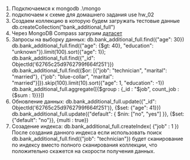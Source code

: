 ﻿1. Подключаемся к mongodb 
  .\mongo
2. подключаем к схеме для домашнего задания 
  use hw_02
3. Создаем коллекцию в которую будем загружать тестовые данные
  db.createCollection("bank_additional_full")
4. Через MongoDB Compass загрузим [датасет][ds1]
5. Запросы на выборку данных:
  db.bank_additional_full.find({"age": 30})
  db.bank_additional_full.find({"age": {$gt: 40}, "education": "unknown"}).limit(100).sort({"age": 1});
  db.bank_additional_full.find({"_id": ObjectId('62765c25d9762799f664f251')})
  db.bank_additional_full.find({$or: [{"job": "technician", "marital": "married"}, {"job": "blue-collar", "marital": "married"}]}).skip(100).limit(10).sort({"age": 1, "education": -1})
  db.bank_additional_full.aggregate([{$group : {_id : "$job", count_job : {$sum : 1}}}])
6. Обновление данных:
  db.bank_additional_full.update({"_id": ObjectId('62765c25d9762799f664f251')}, {$set: {"age": 41}})
  db.bank_additional_full.update({"default": { $nin: ["no", "yes"] }}, {$set: {"default": "no"}}, {multi : true})
7. Созадение индекса:
  db.bank_additional_full.createIndex( {"job" : 1 })
  После создания данного индекса если использовать поиск db.bank_additional_full.find({"job": "technician"}) будет сканирование по индексу вместо полного сканирования коллекции, что положительно скажется на скорости получения данных.

[ds1]: <https://www.kaggle.com/datasets/joseguzman/bank-marketing?select=bank-additional-full.csv>